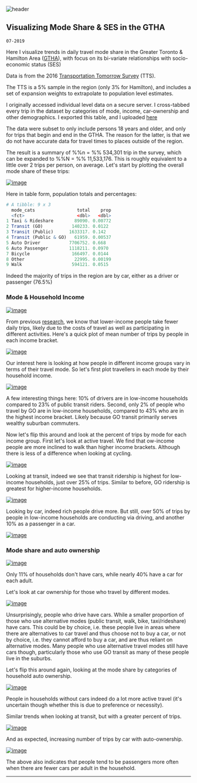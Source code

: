
![header](h.png)

## Visualizing Mode Share & SES in the GTHA

`07-2019`

Here I visualize trends in daily travel mode share in the Greater Toronto & Hamilton Area ([GTHA](https://en.wikipedia.org/wiki/Greater_Toronto_and_Hamilton_Area)), with focus on its bi-variate relationships with socio-economic status (SES)

Data is from the 2016 [Transportation Tomorrow Survey](http://dmg.utoronto.ca/transportation-tomorrow-survey/tts-introduction) (TTS).

The TTS is a 5% sample in the region (only 3% for Hamilton), and includes a set of expansion weights to extrapolate to population level estimates.  

I originally accessed individual level data on a secure server. I cross-tabbed every trip in the dataset by categories of mode, income, car-ownership and other demographics. I exported this table, and I uploaded [here](https://github.com/SAUSy-Lab/mode-share-GTHA/tree/master/trip_cross_tabs)

The data were subset to only include persons 18 years and older, and only for trips that begin and end in the GTHA. The reason for the latter, is that we do not have accurate data for travel times to places outside of the region.

The result is a summary of %%n = %% 534,301 trip in the survey, which can be expanded to %%N = %% 11,533,176. This is roughly equivalent to a little over 2 trips per person, on average. Let's start by plotting the overall mode share of these trips:

[![image](img_mode.png)](img_mode.png)

Here in table form, population totals and percentages:

```R
# A tibble: 9 x 3
  mode_cats                total    prop
  <fct>                    <dbl>   <dbl>
1 Taxi & Rideshare        89090. 0.00772
2 Transit (GO)           140233. 0.0122
3 Transit (Public)      1633317. 0.142  
4 Transit (Public & GO)   61959. 0.00537
5 Auto Driver           7706752. 0.668  
6 Auto Passenger        1118211. 0.0970
7 Bicycle                166497. 0.0144
8 Other                   22995. 0.00199
9 Walk                   594121. 0.0515
```

Indeed the majority of trips in the region are by car, either as a driver or passenger (76.5%)


### Mode & Household Income

[![image](img_income.png)](img_income.png)

From previous [research](https://uttri.utoronto.ca/files/2014/10/Planning-for-Transit-Equity-in-the-GTHA-Presentation-May-29-2019.pdf), we know that lower-income people take fewer daily trips, likely due to the costs of travel as well as participating in different activities. Here's a quick plot of mean number of trips by people in each income bracket.

[![image](img_trips_income_per_day.png)](img_trips_income_per_day.png)

Our interest here is looking at how people in different income groups vary in terms of their travel mode. So let's first plot travellers in each mode by their household income.

[![image](img_mode_income_1.png)](img_mode_income_1.png)

A few interesting things here: 10% of drivers are in low-income households compared to 23% of public transit riders.
Second, only 2% of people who travel by GO are in low-income households, compared to 43% who are in the highest income bracket. Likely because GO transit primarily serves wealthy suburban commuters.

Now let's flip this around and look at the percent of trips by mode for each income group. First let's look at active travel. We find that ow-income people are more inclined to walk than higher income brackets. Although there is less of a difference when looking at cycling.

[![image](img_mode_income_active.png)](img_mode_income_active.png)

Looking at transit, indeed we see that transit ridership is highest for low-income households, just over 25% of trips. Similar to before, GO ridership is greatest for higher-income households.

[![image](img_mode_income_transit.png)](img_mode_income_transit.png)

Looking by car, indeed rich people drive more. But still, over 50% of trips by people in low-income households are conducting via driving, and another 10% as a passenger in a car.

[![image](img_mode_income_drive.png)](img_mode_income_drive.png)

### Mode share and auto ownership

[![image](img_cars.png)](img_cars.png)

Only 11% of households don't have cars, while nearly 40% have a car for each adult.

Let's look at car ownership for those who travel by different modes.

[![image](img_mode_car.png)](img_mode_car.png)

Unsurprisingly, people who drive have cars. While a smaller proportion of those who use alternative modes (public transit, walk, bike, taxi/rideshare) have cars. This could be by choice, i.e. these people live in areas where there are alternatives to car travel and thus choose not to buy a car, or not by choice, i.e. they cannot afford to buy a car, and are thus reliant on alternative modes. Many people who use alternative travel modes still have cars though, particularly those who use GO transit as many of these people live in the suburbs.

Let's flip this around again, looking at the mode share by categories of household auto ownership.

[![image](img_mode_car_active.png)](img_mode_car_active.png)

People in households without cars indeed do a lot more active travel (it's uncertain though whether this is due to preference or necessity).

Similar trends when looking at transit, but with a greater percent of trips.

[![image](img_mode_car_transit.png)](img_mode_car_transit.png)

And as expected, increasing number of trips by car with auto-ownership.

[![image](img_mode_car_drive.png)](img_mode_car_drive.png)

The above also indicates that people tend to be passengers more often when there are fewer cars per adult in the household.












---
